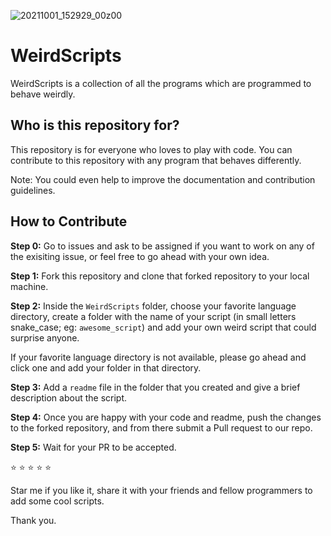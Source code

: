 ![20211001_152929_00z00](https://user-images.githubusercontent.com/42694653/135602171-07f5ea5c-e444-45cf-9106-b1c79a26b9d2.png)


# WeirdScripts
WeirdScripts is a collection of all the programs which are programmed to behave weirdly. 

## Who is this repository for?
This repository is for everyone who loves to play with code. You can contribute to this repository with any program that behaves differently. 

Note: You could even help to improve the documentation and contribution guidelines. 

## How to Contribute 
**Step 0:** Go to issues and ask to be assigned if you want to work on any of the exisiting issue, or feel free to go ahead with your own idea.

**Step 1:** Fork this repository and clone that forked repository to your local machine.

**Step 2:** Inside the `WeirdScripts` folder, choose your favorite language directory, create a folder with the name of your script (in small letters snake_case; eg: `awesome_script`) and add your own weird script that could surprise anyone.

If your favorite language directory is not available, please go ahead and click one and add your folder in that directory.

**Step 3:** Add a `readme` file in the folder that you created and give a brief description about the script.

**Step 4:** Once you are happy with your code and readme, push the changes to the forked repository, and from there submit a Pull request to our repo. 

**Step 5:** Wait for your PR to be accepted. 



⭐ ⭐ ⭐ ⭐ ⭐

Star me if you like it, share it with your friends and fellow programmers to add some cool scripts.

Thank you.
